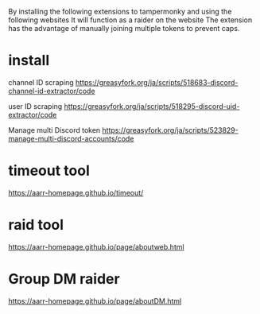 By installing the following extensions to tampermonky and using the following websites
It will function as a raider on the website
The extension has the advantage of manually joining multiple tokens to prevent caps.

# install
channel ID scraping
https://greasyfork.org/ja/scripts/518683-discord-channel-id-extractor/code

user ID scraping
https://greasyfork.org/ja/scripts/518295-discord-uid-extractor/code

Manage multi Discord token
https://greasyfork.org/ja/scripts/523829-manage-multi-discord-accounts/code

# timeout tool
https://aarr-homepage.github.io/timeout/

# raid tool
https://aarr-homepage.github.io/page/aboutweb.html

# Group DM raider
https://aarr-homepage.github.io/page/aboutDM.html

